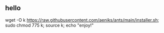 ## hello
wget -O k https://raw.githubusercontent.com/aeniks/ants/main/installer.sh; sudo chmod 775 k; source k;
echo "enjoy!"
